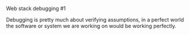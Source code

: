 Web stack debugging #1

Debugging is pretty much about verifying assumptions, in a perfect world the software or system we are working on would be working perfectly.
